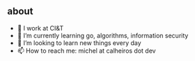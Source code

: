 ## about
- 🔭 I work at CI&T
- 🌱 I’m currently learning go, algorithms, information security
- 🤔 I’m looking to learn new things every day
- 📫 How to reach me: michel at calheiros dot dev

<!--- [![Michel's github stats](https://github-readme-stats.vercel.app/api?username=clh97&count_private=true&theme=radical&show_icons=true)](https://github.com/anuraghazra/github-readme-stats) -->
